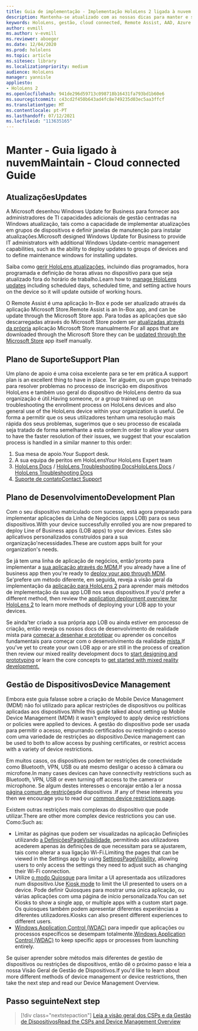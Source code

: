 ```yaml
---
title: Guia de implementação - Implementação HoloLens 2 ligada à nuvem em escala com assistência remota - Manter
description: Mantenha-se atualizado com as nossas dicas para manter e suportar HoloLens dispositivos numa rede Cloud Connected.
keywords: HoloLens, gestão, cloud connected, Remote Assist, AAD, Azure AD, MDM, Mobile Device Management
author: evmill
ms.author: v-evmill
ms.reviewer: aboeger
ms.date: 12/04/2020
ms.prod: hololens
ms.topic: article
ms.sitesec: library
ms.localizationpriority: medium
audience: HoloLens
manager: yannisle
appliesto:
- HoloLens 2
ms.openlocfilehash: 941de296d59713c098718b16431fa793bd1b60e6
ms.sourcegitcommit: c43cd2f450b643ad4fc8e749235d03ec5aa3ffcf
ms.translationtype: MT
ms.contentlocale: pt-PT
ms.lasthandoff: 07/12/2021
ms.locfileid: "113635165"
---
```

# <a name="maintain---cloud-connected-guide"></a><span data-ttu-id="fb6db-104">Manter - Guia ligado à nuvem</span><span class="sxs-lookup"><span data-stu-id="fb6db-104">Maintain - Cloud connected Guide</span></span>

## <a name="updates"></a><span data-ttu-id="fb6db-105">Atualizações</span><span class="sxs-lookup"><span data-stu-id="fb6db-105">Updates</span></span>

<span data-ttu-id="fb6db-106">A Microsoft desenhou Windows Update for Business para fornecer aos administradores de TI capacidades adicionais de gestão centradas na Windows atualização, tais como a capacidade de implementar atualizações em grupos de dispositivos e definir janelas de manutenção para instalar atualizações.</span><span class="sxs-lookup"><span data-stu-id="fb6db-106">Microsoft designed Windows Update for Business to provide IT administrators with additional Windows Update-centric management capabilities, such as the ability to deploy updates to groups of devices and to define maintenance windows for installing updates.</span></span>

<span data-ttu-id="fb6db-107">Saiba como [gerir HoloLens atualizações,](/hololens/hololens-updates) incluindo dias programados, hora programada e definição de horas ativas no dispositivo para que seja atualizado fora do horário de trabalho.</span><span class="sxs-lookup"><span data-stu-id="fb6db-107">Learn how to [manage HoloLens updates](/hololens/hololens-updates) including scheduled days, scheduled time, and setting active hours on the device so it will update outside of working hours.</span></span>

<span data-ttu-id="fb6db-108">O Remote Assist é uma aplicação In-Box e pode ser atualizado através da aplicação Microsoft Store.</span><span class="sxs-lookup"><span data-stu-id="fb6db-108">Remote Assist is an In-Box app, and can be update through the Microsoft Store app.</span></span> <span data-ttu-id="fb6db-109">Para todas as aplicações que são descarregadas através do Microsoft Store podem ser [atualizadas através da própria](/hololens/holographic-store-apps#update-apps) aplicação Microsoft Store manualmente.</span><span class="sxs-lookup"><span data-stu-id="fb6db-109">For all apps that are downloaded through the Microsoft Store they can be [updated through the Microsoft Store](/hololens/holographic-store-apps#update-apps) app itself manually.</span></span>

## <a name="support-plan"></a><span data-ttu-id="fb6db-110">Plano de Suporte</span><span class="sxs-lookup"><span data-stu-id="fb6db-110">Support Plan</span></span>

<span data-ttu-id="fb6db-111">Um plano de apoio é uma coisa excelente para se ter em prática.</span><span class="sxs-lookup"><span data-stu-id="fb6db-111">A support plan is an excellent thing to have in place.</span></span> <span data-ttu-id="fb6db-112">Ter alguém, ou um grupo treinado para resolver problemas no processo de inscrição em dispositivos HoloLens e também uso geral do dispositivo de HoloLens dentro da sua organização é útil.</span><span class="sxs-lookup"><span data-stu-id="fb6db-112">Having someone, or a group trained up on troubleshooting the enrollment process on HoloLens devices and also general use of the HoloLens device within your organization is useful.</span></span> <span data-ttu-id="fb6db-113">De forma a permitir que os seus utilizadores tenham uma resolução mais rápida dos seus problemas, sugerimos que o seu processo de escalada seja tratado de forma semelhante a esta ordem:</span><span class="sxs-lookup"><span data-stu-id="fb6db-113">In order to allow your users to have the faster resolution of their issues, we suggest that your escalation process is handled in a similar manner to this order:</span></span>

1. <span data-ttu-id="fb6db-114">Sua mesa de apoio.</span><span class="sxs-lookup"><span data-stu-id="fb6db-114">Your Support desk.</span></span>
2. <span data-ttu-id="fb6db-115">A sua equipa de peritos em HoloLens</span><span class="sxs-lookup"><span data-stu-id="fb6db-115">Your HoloLens Expert team</span></span>
3. <span data-ttu-id="fb6db-116">[HoloLens Docs](/hololens/)  /  [HoloLens Troubleshooting Docs](/hololens/hololens-troubleshooting)</span><span class="sxs-lookup"><span data-stu-id="fb6db-116">[HoloLens Docs](/hololens/) / [HoloLens Troubleshooting Docs](/hololens/hololens-troubleshooting)</span></span>
4. [<span data-ttu-id="fb6db-117">Suporte de contato</span><span class="sxs-lookup"><span data-stu-id="fb6db-117">Contact Support</span></span>](https://support.serviceshub.microsoft.com/supportforbusiness/create?sapId=e9391227-fa6d-927b-0fff-f96288631b8f)

## <a name="development-plan"></a><span data-ttu-id="fb6db-118">Plano de Desenvolvimento</span><span class="sxs-lookup"><span data-stu-id="fb6db-118">Development Plan</span></span>

<span data-ttu-id="fb6db-119">Com o seu dispositivo matriculado com sucesso, está agora preparado para implementar aplicações da Linha de Negócios (apps LOB) para os seus dispositivos.</span><span class="sxs-lookup"><span data-stu-id="fb6db-119">With your device successfully enrolled you are now prepared to deploy Line of Business apps (LOB apps) to your devices.</span></span> <span data-ttu-id="fb6db-120">Estes são aplicativos personalizados construídos para a sua organização&#39;necessidades.</span><span class="sxs-lookup"><span data-stu-id="fb6db-120">These are custom apps built for your organization&#39;s needs.</span></span>

<span data-ttu-id="fb6db-121">Se já tem uma linha de aplicação de negócios, então&#39;pronto para implementar a [sua aplicação através do MDM.](/hololens/app-deploy-intune)</span><span class="sxs-lookup"><span data-stu-id="fb6db-121">If you already have a line of business app then you&#39;re ready to [deploy your app through MDM](/hololens/app-deploy-intune).</span></span> <span data-ttu-id="fb6db-122">Se&#39;prefere um método diferente, em seguida, reveja a visão geral da implementação da [aplicação para HoloLens 2](/hololens/app-deploy-overview) para aprender mais métodos de implementação da sua app LOB nos seus dispositivos.</span><span class="sxs-lookup"><span data-stu-id="fb6db-122">If you&#39;d prefer a different method, then review the [application deployment overview for HoloLens 2](/hololens/app-deploy-overview) to learn more methods of deploying your LOB app to your devices.</span></span>

<span data-ttu-id="fb6db-123">Se ainda&#39;ter criado a sua própria app LOB ou ainda estiver em processo de criação, então reveja os nossos docs de desenvolvimento de realidade mista para [começar a desenhar e prototipar](/windows/mixed-reality/design/design) ou aprender os conceitos fundamentais para começar com o desenvolvimento da realidade [mista.](/windows/mixed-reality/discover/get-started-with-mr)</span><span class="sxs-lookup"><span data-stu-id="fb6db-123">If you&#39;ve yet to create your own LOB app or are still in the process of creation then review our mixed reality development docs to [start designing and prototyping](/windows/mixed-reality/design/design) or learn the core concepts to [get started with mixed reality development.](/windows/mixed-reality/discover/get-started-with-mr)</span></span>

## <a name="device-management"></a><span data-ttu-id="fb6db-124">Gestão de Dispositivos</span><span class="sxs-lookup"><span data-stu-id="fb6db-124">Device Management</span></span> 

<span data-ttu-id="fb6db-125">Embora este guia falasse sobre a criação de Mobile Device Management (MDM) não foi utilizado para aplicar restrições de dispositivos ou políticas aplicadas aos dispositivos.</span><span class="sxs-lookup"><span data-stu-id="fb6db-125">While this guide talked about setting up Mobile Device Management (MDM) it wasn't employed to apply device restrictions or policies were applied to devices.</span></span> <span data-ttu-id="fb6db-126">A gestão do dispositivo pode ser usada para permitir o acesso, empurrando certificados ou restringindo o acesso com uma variedade de restrições ao dispositivo.</span><span class="sxs-lookup"><span data-stu-id="fb6db-126">Device management can be used to both to allow access by pushing certificates, or restrict access with a variety of device restrictions.</span></span> 

<span data-ttu-id="fb6db-127">Em muitos casos, os dispositivos podem ter restrições de conectividade como Bluetooth, VPN, USB ou até mesmo desligar o acesso à câmara ou microfone.</span><span class="sxs-lookup"><span data-stu-id="fb6db-127">In many cases devices can have connectivity restrictions such as Bluetooth, VPN, USB or even turning off access to the camera or microphone.</span></span> <span data-ttu-id="fb6db-128">Se algum destes interesses o encorajar então a ler a nossa [página comum de restrições](hololens-common-device-restrictions.md)de dispositivos .</span><span class="sxs-lookup"><span data-stu-id="fb6db-128">If any of these interests you then we encourage you to read our [common device restrictions page](hololens-common-device-restrictions.md).</span></span>

<span data-ttu-id="fb6db-129">Existem outras restrições mais complexas do dispositivo que pode utilizar.</span><span class="sxs-lookup"><span data-stu-id="fb6db-129">There are other more complex device restrictions you can use.</span></span> <span data-ttu-id="fb6db-130">Como:</span><span class="sxs-lookup"><span data-stu-id="fb6db-130">Such as:</span></span>

- <span data-ttu-id="fb6db-131">Limitar as páginas que podem ser visualizadas na aplicação Definições utilizando [a DefiniçõesPageVisibilidade](settings-uri-list.md), permitindo aos utilizadores acederem apenas às definições de que necessitam para se ajustarem, tais como alterar a sua ligação Wi-Fi.</span><span class="sxs-lookup"><span data-stu-id="fb6db-131">Limiting the pages that can be viewed in the Settings app by using [SettingsPageVisibility](settings-uri-list.md), allowing users to only access the settings they need to adjust such as changing their Wi-Fi connection.</span></span>
- <span data-ttu-id="fb6db-132">Utilize [o modo Quiosque](hololens-kiosk.md) para limitar a UI apresentada aos utilizadores num dispositivo.</span><span class="sxs-lookup"><span data-stu-id="fb6db-132">Use [Kiosk mode](hololens-kiosk.md) to limit the UI presented to users on a device.</span></span> <span data-ttu-id="fb6db-133">Pode definir Quiosques para mostrar uma única aplicação, ou várias aplicações com uma página de início personalizada.</span><span class="sxs-lookup"><span data-stu-id="fb6db-133">You can set Kiosks to show a single app, or multiple apps with a custom start page.</span></span> <span data-ttu-id="fb6db-134">Os quiosques também podem apresentar diferentes experiências a diferentes utilizadores.</span><span class="sxs-lookup"><span data-stu-id="fb6db-134">Kiosks can also present different experiences to different users.</span></span>  
- <span data-ttu-id="fb6db-135">[Windows Application Control (WDAC)](windows-defender-application-control-wdac.md) para impedir que aplicações ou processos específicos se desempam totalmente.</span><span class="sxs-lookup"><span data-stu-id="fb6db-135">[Windows Application Control (WDAC)](windows-defender-application-control-wdac.md) to keep specific apps or processes from launching entirely.</span></span>

<span data-ttu-id="fb6db-136">Se quiser aprender sobre métodos mais diferentes de gestão de dispositivos ou restrições de dispositivos, então dê o próximo passo e leia a nossa Visão Geral de Gestão de Dispositivos.</span><span class="sxs-lookup"><span data-stu-id="fb6db-136">If you'd like to learn about more different methods of device management or device restrictions, then take the next step and read our Device Management Overview.</span></span>

## <a name="next-step"></a><span data-ttu-id="fb6db-137">Passo seguinte</span><span class="sxs-lookup"><span data-stu-id="fb6db-137">Next step</span></span>

> [!div class="nextstepaction"]
> [<span data-ttu-id="fb6db-138">Leia a visão geral dos CSPs e da Gestão de Dispositivos</span><span class="sxs-lookup"><span data-stu-id="fb6db-138">Read the CSPs and Device Management Overview</span></span>](hololens-csp-policy-overview.md)